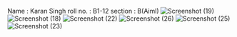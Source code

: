 Name : Karan Singh
roll no. : B1-12
section : B(Aiml)
![Screenshot (19)](https://github.com/user-attachments/assets/37b318df-5eef-4119-81c9-2ccf71a98af1)
![Screenshot (18)](https://github.com/user-attachments/assets/dfdb573c-d97d-41d7-805a-72313c22ba29)
![Screenshot (22)](https://github.com/user-attachments/assets/69017da3-c30a-482b-aa71-3f13d0a0ee2c)
![Screenshot (26)](https://github.com/user-attachments/assets/353d698e-8d04-40b3-af4a-a9440719def3)
![Screenshot (25)](https://github.com/user-attachments/assets/e867220f-daec-42aa-bab0-4f4c23cb9b1e)
![Screenshot (23)](https://github.com/user-attachments/assets/8b1efb13-76b4-4857-aabf-aca6f75400b9)
